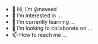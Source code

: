 - 👋 Hi, I’m @naveed
- 👀 I’m interested in ...
- 🌱 I’m currently learning ...
- 💞️ I’m looking to collaborate on ...
- 📫 How to reach me ...

<!---
naveef/naveef is a ✨ special ✨ repository because its `README.md` (this file) appears on your GitHub profile.
You can click the Preview link to take a look at your changes.
--->

